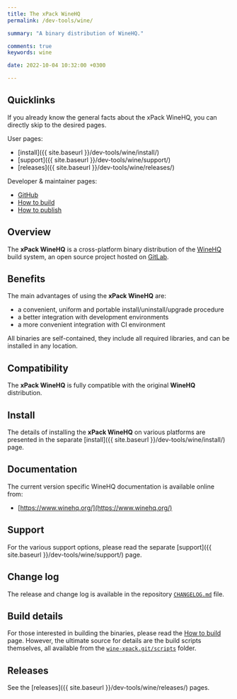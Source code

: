 ```yaml
---
title: The xPack WineHQ
permalink: /dev-tools/wine/

summary: "A binary distribution of WineHQ."

comments: true
keywords: wine

date: 2022-10-04 10:32:00 +0300

---
```


## Quicklinks

If you already know the general facts about the xPack WineHQ, you can
directly skip to the desired pages.

User pages:

- [install]({{ site.baseurl }}/dev-tools/wine/install/)
- [support]({{ site.baseurl }}/dev-tools/wine/support/)
- [releases]({{ site.baseurl }}/dev-tools/wine/releases/)

Developer & maintainer pages:

- [GitHub](https://github.com/xpack-dev-tools/wine-xpack/)
- [How to build](https://github.com/xpack-dev-tools/wine-xpack/blob/xpack/README-BUILD.md)
- [How to publish](https://github.com/xpack-dev-tools/wine-xpack/blob/xpack/README-RELEASE.md)

## Overview

The **xPack WineHQ** is a cross-platform binary distribution of the
[WineHQ](https://www.winehq.org) build system,
an open source project hosted on
[GitLab](https://gitlab.winehq.org/).

## Benefits

The main advantages of using the **xPack WineHQ** are:

- a convenient, uniform and portable install/uninstall/upgrade procedure
- a better integration with development environments
- a more convenient integration with CI environment

All binaries are self-contained, they include all required libraries,
and can be installed in any location.

## Compatibility

The **xPack WineHQ** is fully compatible with the original **WineHQ**
distribution.

## Install

The details of installing the **xPack WineHQ** on various platforms are
presented in the separate
[install]({{ site.baseurl }}/dev-tools/wine/install/) page.

## Documentation

The current version specific WineHQ documentation is available online from:

- [https://www.winehq.org/](https://www.winehq.org/)

## Support

For the various support options, please read the separate
[support]({{ site.baseurl }}/dev-tools/wine/support/) page.

## Change log

The release and change log is available in the repository
[`CHANGELOG.md`](https://github.com/xpack-dev-tools/wine-xpack/blob/xpack/CHANGELOG.md) file.

## Build details

For those interested in building the binaries, please read the
[How to build](https://github.com/xpack-dev-tools/wine-xpack/blob/xpack/README-BUILD.md)
page.
However, the ultimate source for details are the build scripts themselves,
all available from the
[`wine-xpack.git/scripts`](https://github.com/xpack-dev-tools/wine-xpack/tree/xpack/scripts/)
folder.

## Releases

See the [releases]({{ site.baseurl }}/dev-tools/wine/releases/) pages.
